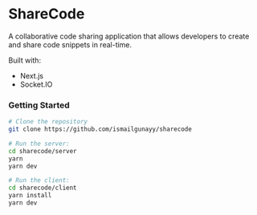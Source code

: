 # ShareCode

A collaborative code sharing application that allows developers to create and share code snippets in real-time.

Built with:

- Next.js
- Socket.IO

### Getting Started

```bash
# Clone the repository
git clone https://github.com/ismailgunayy/sharecode

# Run the server:
cd sharecode/server
yarn
yarn dev

# Run the client:
cd sharecode/client
yarn install
yarn dev
```
